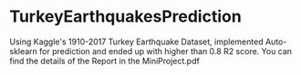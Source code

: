 # TurkeyEarthquakesPrediction
Using Kaggle's 1910-2017 Turkey Earthquake Dataset, implemented Auto-sklearn for prediction and ended up with higher than 0.8 R2 score. You can find the details of the Report in the MiniProject.pdf
